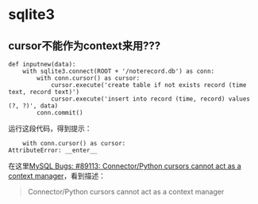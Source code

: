 # sqlite3

## cursor不能作为context来用???   

```
def inputnew(data):
    with sqlite3.connect(ROOT + '/noterecord.db') as conn:
        with conn.cursor() as cursor:
            cursor.execute('create table if not exists record (time text, record text)')
            cursor.execute('insert into record (time, record) values (?, ?)', data)
        conn.commit()
```
运行这段代码，得到提示：  

```
    with conn.cursor() as cursor:
AttributeError: __enter__
```

在这里[MySQL Bugs: #89113: Connector/Python cursors cannot act as a context manager](https://bugs.mysql.com/bug.php?id=89113)，看到描述：  

> Connector/Python cursors cannot act as a context manager

